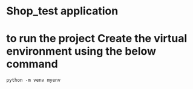 # Shop_test application
# to run the project Create the virtual environment using the below command

```
python -m venv myenv    
```
